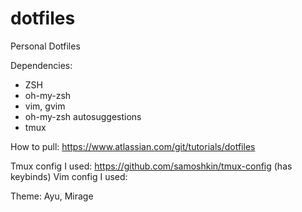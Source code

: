 # dotfiles
Personal Dotfiles

Dependencies:
- ZSH
- oh-my-zsh
- vim, gvim
- oh-my-zsh autosuggestions
- tmux

How to pull: https://www.atlassian.com/git/tutorials/dotfiles

Tmux config I used: https://github.com/samoshkin/tmux-config (has keybinds)
Vim config I used: 

Theme: Ayu, Mirage
